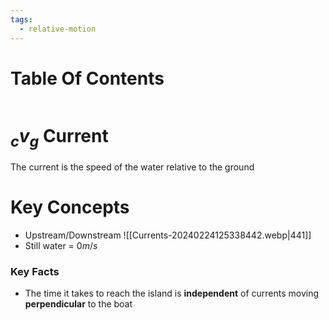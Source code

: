 ```yaml
---
tags:
  - relative-motion
---
```

# Table Of Contents
```table-of-contents
```
# $_{c}v_{g}$ Current
The current is the speed of the water relative to the ground
# Key Concepts
- Upstream/Downstream
![[Currents-20240224125338442.webp|441]]
- Still water = $0m/s$
### Key Facts
- The time it takes to reach the island is **independent** of currents moving **perpendicular** to the boat 
